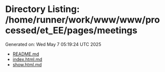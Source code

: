 # Directory Listing: /home/runner/work/www/www/processed/et_EE/pages/meetings
Generated on: Wed May  7 05:19:24 UTC 2025

- [README.md](README.md)
- [index.html.md](index.html.md)
- [show.html.md](show.html.md)
